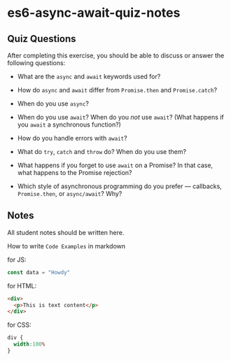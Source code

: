 # es6-async-await-quiz-notes

## Quiz Questions

After completing this exercise, you should be able to discuss or answer the following questions:

- What are the `async` and `await` keywords used for?

- How do `async` and `await` differ from `Promise.then` and `Promise.catch`?

- When do you use `async`?

- When do you use `await`? When do you _not_ use `await`? (What happens if you `await` a synchronous function?)

- How do you handle errors with `await`?

- What do `try`, `catch` and `throw` do? When do you use them?

- What happens if you forget to use `await` on a Promise? In that case, what happens to the Promise rejection?

- Which style of asynchronous programming do you prefer — callbacks, `Promise.then`, or `async/await`? Why?


## Notes

All student notes should be written here.


How to write `Code Examples` in markdown

for JS:
```javascript
const data = "Howdy"
```

for HTML:
```html
<div>
  <p>This is text content</p>
</div>
```

for CSS:
```css
div {
  width:100%
}
```
